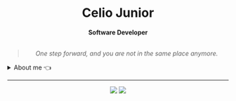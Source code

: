 <h1 align="center">Celio Junior</h1>

<div align="center">
<b>Software Developer</b>
<br>
<br>
<blockquote>
<p>
<i>One step forward, and you are not in the same place anymore.</i>
</p>
</blockqote>
</div>


<details closed>
<summary>About me 👈</summary>

---

Hello!! I'm Celio Junior. :wave: :wave:

I am a Brazilian developer living in Australia, passionate about web development and technology, working with programming since 2020.

As a way to improve my skills and work flow, I've been building some personal projects - such as e-commerce, landing pages and management systems - using different tools,
focusing in problem shooting, archtecture and good practice.

Professionally, I have worked using mostly **Javascript** for both *front-end* and *back-end* applications, in addition to other tools such as Java, PHP, MySQL, Git...
 
Holding an Associate's Degree in <i>Web Programming</i>, I also have knowledge about principles of software enginering, such as Objected Oriented Programming, Algorithms, System and Data Analysis, Database Management, Security Practices and more.

Although these are some of the hard skills I possess, I don't feel intimidated to learn something new to deliver challenging tasks. 👨‍💻
    
<div align="center" style="margin:auto">
    
[![Top Langs](https://github-readme-stats.vercel.app/api/top-langs/?username=celiovjunior&layout=donut)](https://github.com/anuraghazra/github-readme-stats)

    
</div>
  
</details>

---

<div align="center">

<a href="mailto:cl.juniorr@gmail.com" target="_blank"><img src="https://img.shields.io/badge/Gmail-D14836?style=for-the-badge&logo=gmail&logoColor=white" /></a>
<a href="https://www.linkedin.com/in/celiovjunior/" target="_blank"><img src="https://img.shields.io/badge/LinkedIn-0077B5?style=for-the-badge&logo=linkedin&logoColor=white" /></a>

</div>
